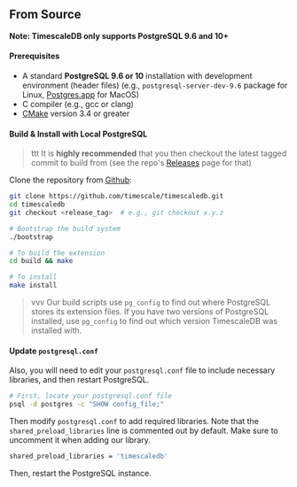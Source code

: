 ## From Source <a id="installation-source"></a>

**Note: TimescaleDB only supports PostgreSQL 9.6 and 10+**

#### Prerequisites

- A standard **PostgreSQL 9.6 or 10** installation with development environment (header files) (e.g., `postgresql-server-dev-9.6` package for Linux, [Postgres.app][] for MacOS)
- C compiler (e.g., gcc or clang)
- [CMake][] version 3.4 or greater

#### Build & Install with Local PostgreSQL
>ttt It is **highly recommended** that you then checkout the latest
tagged commit to build from (see the repo's [Releases][github-releases] page for that)

Clone the repository from [Github][github-timescale]:
```bash
git clone https://github.com/timescale/timescaledb.git
cd timescaledb
git checkout <release_tag>  # e.g., git checkout x.y.z

# Bootstrap the build system
./bootstrap

# To build the extension
cd build && make

# To install
make install
```

>vvv Our build scripts use `pg_config` to find out where PostgreSQL
stores its extension files. If you have two versions of PostgreSQL
installed, use `pg_config` to find out which version TimescaleDB was
installed with.

#### Update `postgresql.conf`

Also, you will need to edit your `postgresql.conf` file to include
necessary libraries, and then restart PostgreSQL.

```bash
# First, locate your postgresql.conf file
psql -d postgres -c "SHOW config_file;"
```

Then modify `postgresql.conf` to add required libraries.  Note that
the `shared_preload_libraries` line is commented out by default.
Make sure to uncomment it when adding our library.

```bash
shared_preload_libraries = 'timescaledb'
```

Then, restart the PostgreSQL instance.

[Postgres.app]: https://postgresapp.com
[CMake]: https://cmake.org/
[github-timescale]: https://github.com/timescale/timescaledb
[github-releases]: https://github.com/timescale/timescaledb/releases
